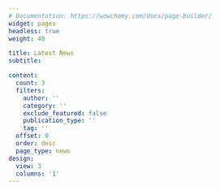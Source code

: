 ```yaml
---
# Documentation: https://wowchemy.com/docs/page-builder/
widget: pages
headless: true
weight: 40

title: Latest News
subtitle:

content:
  count: 3
  filters:
    author: ''
    category: ''
    exclude_featured: false
    publication_type: ''
    tag: ''
  offset: 0
  order: desc
  page_type: news
design:
  view: 3
  columns: '1'
---
```

